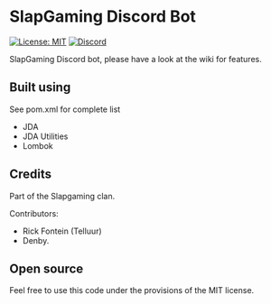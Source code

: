 # SlapGaming Discord Bot
[![License: MIT](https://img.shields.io/badge/License-MIT-yellow.svg)](https://opensource.org/licenses/MIT)
[![Discord](https://discordapp.com/api/guilds/276858200853184522/widget.png)](https://discord.gg/wZes6v4)

SlapGaming Discord bot, please have a look at the wiki for features.

## Built using
See pom.xml for complete list
* JDA
* JDA Utilities
* Lombok

## Credits 
Part of the Slapgaming clan.

Contributors:
- Rick Fontein (Telluur)
- Denby.

## Open source
Feel free to use this code under the provisions of the MIT license. 
